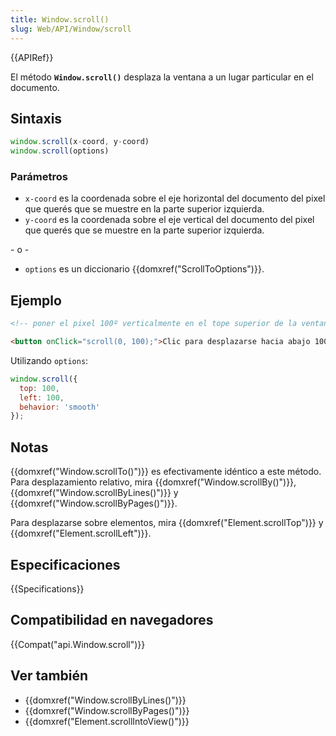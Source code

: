 ```yaml
---
title: Window.scroll()
slug: Web/API/Window/scroll
---
```


{{APIRef}}

El método **`Window.scroll()`** desplaza la ventana a un lugar particular en el documento.

## Sintaxis

```js
window.scroll(x-coord, y-coord)
window.scroll(options)
```

### Parámetros

- `x-coord` es la coordenada sobre el eje horizontal del documento del pixel que querés que se muestre en la parte superior izquierda.
- `y-coord` es la coordenada sobre el eje vertical del documento del pixel que querés que se muestre en la parte superior izquierda.

\- o -

- `options` es un diccionario {{domxref("ScrollToOptions")}}.

## Ejemplo

```html
<!-- poner el pixel 100º verticalmente en el tope superior de la ventana -->

<button onClick="scroll(0, 100);">Clic para desplazarse hacia abajo 100 pixeles</button>
```

Utilizando `options`:

```js
window.scroll({
  top: 100,
  left: 100,
  behavior: 'smooth'
});
```

## Notas

{{domxref("Window.scrollTo()")}} es efectivamente idéntico a este método. Para desplazamiento relativo, mira {{domxref("Window.scrollBy()")}}, {{domxref("Window.scrollByLines()")}} y {{domxref("Window.scrollByPages()")}}.

Para desplazarse sobre elementos, mira {{domxref("Element.scrollTop")}} y {{domxref("Element.scrollLeft")}}.

## Especificaciones

{{Specifications}}

## Compatibilidad en navegadores

{{Compat("api.Window.scroll")}}

## Ver también

- {{domxref("Window.scrollByLines()")}}
- {{domxref("Window.scrollByPages()")}}
- {{domxref("Element.scrollIntoView()")}}
